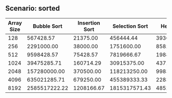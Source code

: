 ## Scenario: sorted
| Array Size | Bubble Sort | Insertion Sort | Selection Sort | Heap Sort | Shell Sort | Merge Sort | Quick Sort |
| --- | --- | --- | --- | --- | --- | --- | --- |
| 128 | 567428.57 | 21375.00 | 456444.44 | 393666.67 | 105222.22 | 228125.00 | 1185833.33 |
| 256 | 2291000.00 | 38000.00 | 1751600.00 | 858285.71 | 220750.00 | 468000.00 | 4323500.00 |
| 512 | 9598428.57 | 75428.57 | 7819666.67 | 1988000.00 | 503000.00 | 1021000.00 | 17521500.00 |
| 1024 | 39475285.71 | 160714.29 | 30915375.00 | 4371000.00 | 1150200.00 | 2224000.00 | 69828500.00 |
| 2048 | 157280000.00 | 370500.00 | 118213250.00 | 9983833.33 | 2496111.11 | 4963166.67 | 274881750.00 |
| 4096 | 635021285.71 | 679250.00 | 455389333.33 | 22838857.14 | 5670000.00 | 10398800.00 | 1093407222.22 |
| 8192 | 2585517222.22 | 1208166.67 | 1815317571.43 | 48523000.00 | 13466000.00 | 22498000.00 | 4381452285.71 |

